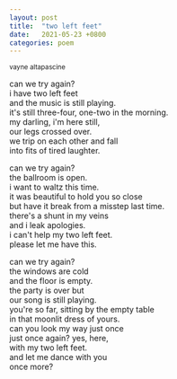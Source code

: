 ```yaml
---
layout: post
title:  "two left feet"
date:   2021-05-23 +0800
categories: poem
---
```

<small>vayne altapascine</small>

<div id="poemPost"><p>can we try again?<br />
i have two left feet<br />
and the music is still playing.<br />
it's still three-four, one-two in the morning.<br />
my darling, i'm here still,<br />
our legs crossed over.<br />
we trip on each other and fall<br />
into fits of tired laughter.</p>
<p>can we try again?<br />
the ballroom is open.<br />
i want to waltz this time.<br />
it was beautiful to hold you so close<br />
but have it break from a misstep last time.<br />
there's a shunt in my veins<br />
and i leak apologies.<br />
i can't help my two left feet.<br />
please let me have this.</p>
<p>can we try again?<br />
the windows are cold<br />
and the floor is empty.<br />
the party is over but<br />
our song is still playing.<br />
you're so far, sitting by the empty table<br />
in that moonlit dress of yours.<br />
can you look my way just once<br />
just once again? yes, here,<br />
with my two left feet.<br />
and let me dance with you<br />
once more?</p></div>